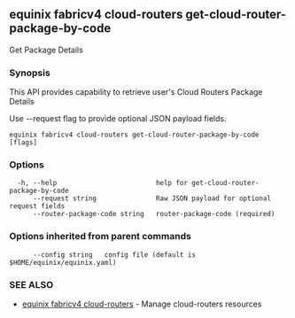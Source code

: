## equinix fabricv4 cloud-routers get-cloud-router-package-by-code

Get Package Details

### Synopsis

This API provides capability to retrieve user's Cloud Routers Package Details

Use --request flag to provide optional JSON payload fields.

```
equinix fabricv4 cloud-routers get-cloud-router-package-by-code [flags]
```

### Options

```
  -h, --help                         help for get-cloud-router-package-by-code
      --request string               Raw JSON payload for optional request fields
      --router-package-code string   router-package-code (required)
```

### Options inherited from parent commands

```
      --config string   config file (default is $HOME/equinix/equinix.yaml)
```

### SEE ALSO

* [equinix fabricv4 cloud-routers](equinix_fabricv4_cloud-routers.md)	 - Manage cloud-routers resources

